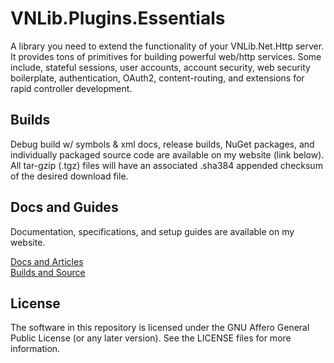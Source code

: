 # VNLib.Plugins.Essentials

A library you need to extend the functionality of your VNLib.Net.Http server. It provides tons of primitives for building powerful web/http services. Some include, stateful sessions, user accounts, account security, web security boilerplate, authentication, OAuth2, content-routing, and extensions for rapid controller development.

## Builds
Debug build w/ symbols & xml docs, release builds, NuGet packages, and individually packaged source code are available on my website (link below). All tar-gzip (.tgz) files will have an associated .sha384 appended checksum of the desired download file.

## Docs and Guides
Documentation, specifications, and setup guides are available on my website.

[Docs and Articles](https://www.vaughnnugent.com/resources/software/articles?tags=docs,_vnlib.plugins.essentials)  
[Builds and Source](https://www.vaughnnugent.com/resources/software/modules/VNLib.Core)  

## License 
The software in this repository is licensed under the GNU Affero General Public License (or any later version). See the LICENSE files for more information.